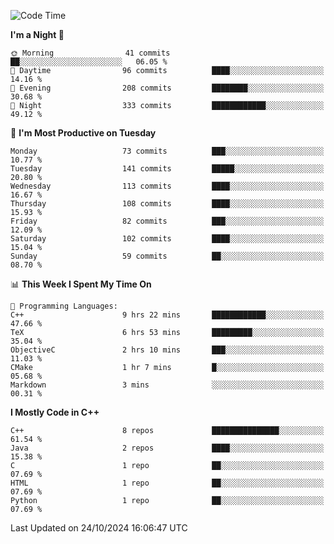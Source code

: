 <!--START_SECTION:waka-->
![Code Time](http://img.shields.io/badge/Code%20Time-117%20hrs%2021%20mins-blue)

**I'm a Night 🦉** 

```text
🌞 Morning                41 commits          ██░░░░░░░░░░░░░░░░░░░░░░░   06.05 % 
🌆 Daytime                96 commits          ████░░░░░░░░░░░░░░░░░░░░░   14.16 % 
🌃 Evening                208 commits         ████████░░░░░░░░░░░░░░░░░   30.68 % 
🌙 Night                  333 commits         ████████████░░░░░░░░░░░░░   49.12 % 
```
📅 **I'm Most Productive on Tuesday** 

```text
Monday                   73 commits          ███░░░░░░░░░░░░░░░░░░░░░░   10.77 % 
Tuesday                  141 commits         █████░░░░░░░░░░░░░░░░░░░░   20.80 % 
Wednesday                113 commits         ████░░░░░░░░░░░░░░░░░░░░░   16.67 % 
Thursday                 108 commits         ████░░░░░░░░░░░░░░░░░░░░░   15.93 % 
Friday                   82 commits          ███░░░░░░░░░░░░░░░░░░░░░░   12.09 % 
Saturday                 102 commits         ████░░░░░░░░░░░░░░░░░░░░░   15.04 % 
Sunday                   59 commits          ██░░░░░░░░░░░░░░░░░░░░░░░   08.70 % 
```


📊 **This Week I Spent My Time On** 

```text
💬 Programming Languages: 
C++                      9 hrs 22 mins       ████████████░░░░░░░░░░░░░   47.66 % 
TeX                      6 hrs 53 mins       █████████░░░░░░░░░░░░░░░░   35.04 % 
ObjectiveC               2 hrs 10 mins       ███░░░░░░░░░░░░░░░░░░░░░░   11.03 % 
CMake                    1 hr 7 mins         █░░░░░░░░░░░░░░░░░░░░░░░░   05.68 % 
Markdown                 3 mins              ░░░░░░░░░░░░░░░░░░░░░░░░░   00.31 % 
```

**I Mostly Code in C++** 

```text
C++                      8 repos             ███████████████░░░░░░░░░░   61.54 % 
Java                     2 repos             ████░░░░░░░░░░░░░░░░░░░░░   15.38 % 
C                        1 repo              ██░░░░░░░░░░░░░░░░░░░░░░░   07.69 % 
HTML                     1 repo              ██░░░░░░░░░░░░░░░░░░░░░░░   07.69 % 
Python                   1 repo              ██░░░░░░░░░░░░░░░░░░░░░░░   07.69 % 
```




 Last Updated on 24/10/2024 16:06:47 UTC
<!--END_SECTION:waka-->
